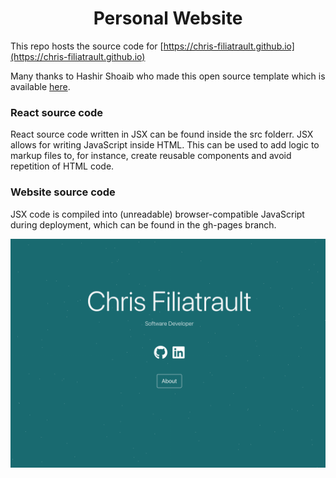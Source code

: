 # <center> Personal Website </center>

This repo hosts the source code for [https://chris-filiatrault.github.io](https://chris-filiatrault.github.io)

Many thanks to Hashir Shoaib who made this open source template which is available [here](https://github.com/hashirshoaeb/home).

### React source code
React source code written in JSX can be found inside the src folderr. 
JSX allows for writing JavaScript inside HTML.
This can be used to add logic to markup files to, for instance, create reusable components and avoid repetition of HTML code.

### Website source code
JSX code is compiled into (unreadable) browser-compatible JavaScript during deployment, which can be found in the gh-pages branch. 


![Website Image](./public/social-image.png)


